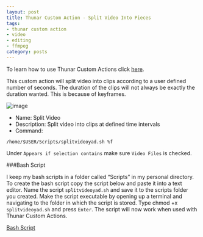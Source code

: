 ```yaml
---
layout: post
title: Thunar Custom Action - Split Video Into Pieces
tags:
- thunar custom action
- video
- editing
- ffmpeg
category: posts
---
```

To learn how to use Thunar Custom Actions click [here](https://birchwell.github.io/posts/thunar-custom-actions-tutorial-convert-video-to-avi/).

This custom action will split video into clips according to a user defined number of seconds. The duration of the clips will not always be exactly the duration wanted. This is because of keyframes.

![image](http://i.imgur.com/DzqyJKr.png)

* Name: Split Video
* Description: Split video into clips at defined time intervals
* Command: 

`/home/$USER/Scripts/splitvideoyad.sh %f`

Under `Appears if selection contains` make sure `Video Files` is checked.

###Bash Script

I keep my bash scripts in a folder called “Scripts” in my personal directory. To create the bash script copy the script below and paste it into a text editor. Name the script `splitvideoyad.sh` and save it to the scripts folder you created. Make the script executable by opening up a terminal and navigating to the folder in which the script is stored. Type chmod +x `splitvideoyad.sh` and press `Enter`. The script will now work when used with Thunar Custom Actions.

[Bash Script](https://gist.github.com/Birchwell/dba79f7289c3154decef)
